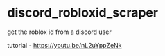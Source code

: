 # discord_robloxid_scraper
get the roblox id from a discord user

tutorial - https://youtu.be/nL2uYppZeNk
